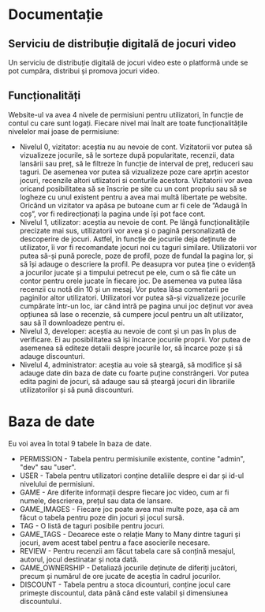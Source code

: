 # Documentație
## Serviciu de distribuție digitală de jocuri video
Un serviciu de distribuție digitală de jocuri video este o platformă unde se pot cumpăra, distribui și promova jocuri video.
## Funcționalități
Website-ul va avea 4 nivele de permisiuni pentru utilizatori, în funcție de contul cu care sunt logați. Fiecare nivel mai înalt are toate funcționalitățile nivelelor mai joase de permisiune:
- Nivelul 0, vizitator: aceștia nu au nevoie de cont. Vizitatorii vor putea să vizualizeze jocurile, să le sorteze după popularitate, recenzii, data lansării sau preț, să le filtreze în funcție de interval de preț, reduceri sau taguri. De asemenea vor putea să vizualizeze poze care aprțin acestor jocuri, recenzile altori utlizatori si conturile acestora. Vizitatorii vor avea oricand posibilitatea să se înscrie pe site cu un cont propriu sau să se logheze cu unul existent pentru a avea mai multă libertate pe website. Oricând un vizitator va apăsa pe butoane cum ar fi cele de ”Adaugă în coș”, vor fi redirecționați la pagina unde își pot face cont.
- Nivelul 1, utilizator: aceștia au nevoie de cont. Pe lângă funcționalitățile precizate mai sus, utilizatorii vor avea și o pagină personalizată de descoperire de jocuri. Astfel, în funcție de jocurile deja deținute de utilizator, îi vor fi recomandate jocuri noi cu taguri similare. Utilizatorii vor putea să-și pună porecle, poze de profil, poze de fundal la pagina lor, și să își adauge o descriere la profil. Pe deasupra vor putea ține o evidență a jocurilor jucate și a timpului petrecut pe ele, cum o să fie câte un contor pentru orele jucate în fiecare joc. De asemenea va putea lăsa recenzii cu notă din 10 și un mesaj. Vor putea lăsa comentarii pe paginilor altor utilizatori. Utilizatori vor putea să-și vizualizeze jocurile cumpărate într-un loc, iar când intră pe pagina unui joc deținut vor avea opțiunea să lase o recenzie, să cumpere jocul pentru un alt utilizator, sau să îl downloadeze pentru ei.
- Nivelul 3, developer: aceștia au nevoie de cont și un pas în plus de verificare. Ei au posibilitatea să își încarce jocurile proprii. Vor putea de asemenea să editeze detalii despre jocurile lor, să încarce poze și să adauge discounturi.
- Nivelul 4, administrator: aceștia au voie să șteargă, să modifice și să adauge date din baza de date cu foarte puține constrângeri. Vor putea edita pagini de jocuri, să adauge sau să șteargă jocuri din librariile utilizatorilor și să pună discounturi.

# Baza de date
Eu voi avea în total 9 tabele în baza de date.
- PERMISSION - Tabela pentru permisiunile existente, contine "admin", "dev" sau "user".
- USER - Tabela pentru utilizatori conține detaliile despre ei dar și id-ul nivelului de permisiuni.
- GAME - Are diferite informații despre fiecare joc video, cum ar fi numele, descrierea, prețul sau data de lansare.
- GAME_IMAGES - Fiecare joc poate avea mai multe poze, așa că am făcut o tabela pentru poze din jocuri și jocul sursă.
- TAG - O listă de taguri posibile pentru jocuri.
- GAME_TAGS - Deoarece este o relație Many to Many dintre taguri și jocuri, avem acest tabel pentru a face asocierile necesare.
- REVIEW - Pentru recenzii am făcut tabela care să conțină mesajul, autorul, jocul destinatar și nota dată.
- GAME_OWNERSHIP - Detaliază jocurile deținute de diferiți jucători, precum și numărul de ore jucate de aceștia în cadrul jocurilor.
- DISCOUNT - Tabela pentru a stoca dicounturi, conține jocul care primește discountul, data până când este valabil și dimensiunea discountului.

